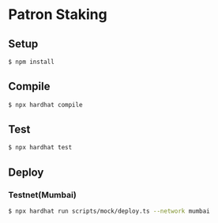 # Patron Staking

## Setup

```bash
$ npm install
```

## Compile

```bash
$ npx hardhat compile
```

## Test

```bash
$ npx hardhat test
```

## Deploy

### Testnet(Mumbai)

```bash
$ npx hardhat run scripts/mock/deploy.ts --network mumbai
```
